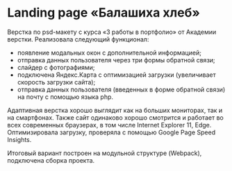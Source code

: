 # Landing page «Балашиха хлеб»

Верстка по psd-макету с курса «3 работы в портфолио» от Академии верстки. Реализовала следующий функционал:

-	появление модальных окон с дополнительной информацией;
-	отправка данных пользователя через три формы обратной связи;
-	слайдер с фотографиями;
-	подключена Яндекс.Карта с оптимизацией загрузки (увеличивает скорость загрузки сайта);
-	отправка данных пользователя (введенных в форме обратной связи) на почту с помощью языка php.

Адаптивная верстка хорошо выглядит как на больших мониторах, так и на смартфонах. Также сайт одинаково хорошо смотрится и работает во всех современных браузерах, в том числе Internet Explorer 11, Edge. Оптимизировала загрузку, проверяла с помощью Google Page Speed Insights.

Итоговый вариант построен на модульной структуре (Webpack), подключена сборка проекта.
